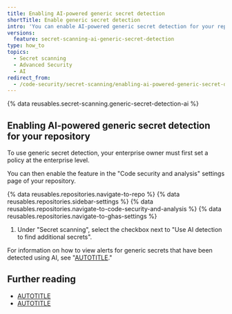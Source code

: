 ```yaml
---
title: Enabling AI-powered generic secret detection
shortTitle: Enable generic secret detection
intro: 'You can enable AI-powered generic secret detection for your repository. Alerts for generic secrets, such as passwords, are displayed in a separate list on the {% data variables.product.prodname_secret_scanning %} alerts page.'
versions:
  feature: secret-scanning-ai-generic-secret-detection
type: how_to
topics:
  - Secret scanning
  - Advanced Security
  - AI
redirect_from:
  - /code-security/secret-scanning/enabling-ai-powered-generic-secret-detection
---
```


{% data reusables.secret-scanning.generic-secret-detection-ai %}

## Enabling AI-powered generic secret detection for your repository

To use generic secret detection, your enterprise owner must first set a policy at the enterprise level.

You can then enable the feature in the "Code security and analysis" settings page of your repository.

{% data reusables.repositories.navigate-to-repo %}
{% data reusables.repositories.sidebar-settings %}
{% data reusables.repositories.navigate-to-code-security-and-analysis %}
{% data reusables.repositories.navigate-to-ghas-settings %}
1. Under "Secret scanning", select the checkbox next to "Use AI detection to find additional secrets".

For information on how to view alerts for generic secrets that have been detected using AI, see "[AUTOTITLE](/code-security/secret-scanning/managing-alerts-from-secret-scanning)."

## Further reading

* [AUTOTITLE](/code-security/secret-scanning/using-advanced-secret-scanning-and-push-protection-features/generic-secret-detection/about-the-detection-of-generic-secrets-with-secret-scanning)
* [AUTOTITLE](/code-security/secret-scanning/about-secret-scanning)
